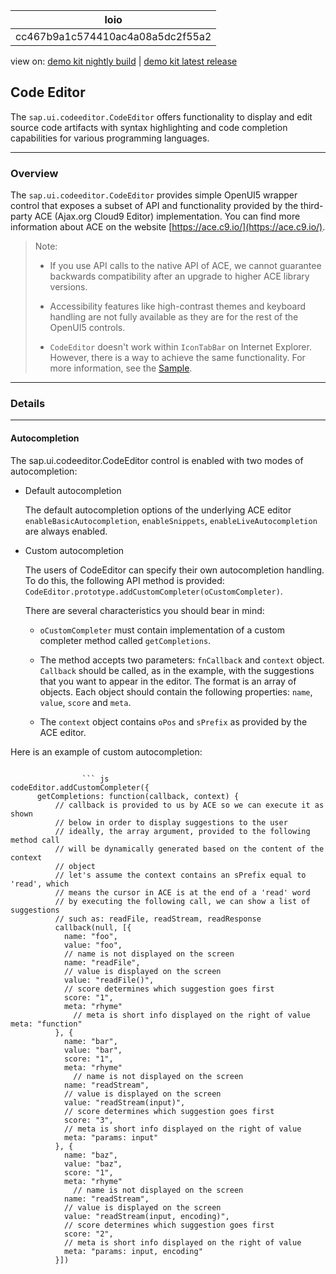 <!-- loiocc467b9a1c574410ac4a08a5dc2f55a2 -->

| loio |
| -----|
| cc467b9a1c574410ac4a08a5dc2f55a2 |

<div id="loio">

view on: [demo kit nightly build](https://openui5nightly.hana.ondemand.com/#/topic/cc467b9a1c574410ac4a08a5dc2f55a2) | [demo kit latest release](https://openui5.hana.ondemand.com/#/topic/cc467b9a1c574410ac4a08a5dc2f55a2)</div>

## Code Editor

The `sap.ui.codeeditor.CodeEditor` offers functionality to display and edit source code artifacts with syntax highlighting and code completion capabilities for various programming languages.

***

### Overview

The `sap.ui.codeeditor.CodeEditor` provides simple OpenUI5 wrapper control that exposes a subset of API and functionality provided by the third-party ACE \(Ajax.org Cloud9 Editor\) implementation. You can find more information about ACE on the website [https://ace.c9.io/](https://ace.c9.io/).

> Note:
> -   If you use API calls to the native API of ACE, we cannot guarantee backwards compatibility after an upgrade to higher ACE library versions.
> 
> -   Accessibility features like high-contrast themes and keyboard handling are not fully available as they are for the rest of the OpenUI5 controls.
> 
> -   `CodeEditor` doesn't work within `IconTabBar` on Internet Explorer. However, there is a way to achieve the same functionality. For more information, see the [Sample](https://openui5.hana.ondemand.com/explored.html#/entity/sap.ui.codeeditor.CodeEditor/samples).
> 
> 
> 

***

<a name="loiocc467b9a1c574410ac4a08a5dc2f55a2__section_lsh_hbb_ybb"/>

### Details

***

#### Autocompletion

The sap.ui.codeeditor.CodeEditor control is enabled with two modes of autocompletion:

-   Default autocompletion

    The default autocompletion options of the underlying ACE editor `enableBasicAutocompletion`, `enableSnippets`, `enableLiveAutocompletion` are always enabled.

-   Custom autocompletion

    The users of CodeEditor can specify their own autocompletion handling. To do this, the following API method is provided: `CodeEditor.prototype.addCustomCompleter(oCustomCompleter)`.

    There are several characteristics you should bear in mind:

    -   `oCustomCompleter` must contain implementation of a custom completer method called `getCompletions`.

    -   The method accepts two parameters: `fnCallback` and `context` object. `Callback` should be called, as in the example, with the suggestions that you want to appear in the editor. The format is an array of objects. Each object should contain the following properties: `name`, `value`, `score` and `meta`.

    -   The `context` object contains `oPos` and `sPrefix` as provided by the ACE editor.


Here is an example of custom autocompletion:

```

				``` js
codeEditor.addCustomCompleter({
      getCompletions: function(callback, context) {
          // callback is provided to us by ACE so we can execute it as shown
          // below in order to display suggestions to the user
          // ideally, the array argument, provided to the following method call
          // will be dynamically generated based on the content of the context
          // object
          // let's assume the context contains an sPrefix equal to 'read', which
          // means the cursor in ACE is at the end of a 'read' word
          // by executing the following call, we can show a list of suggestions
          // such as: readFile, readStream, readResponse 
          callback(null, [{
            name: "foo",
            value: "foo",
            // name is not displayed on the screen
            name: "readFile",
            // value is displayed on the screen
            value: "readFile()",
            // score determines which suggestion goes first
            score: "1",
            meta: "rhyme"
              // meta is short info displayed on the right of value						meta: "function"
          }, {
            name: "bar",
            value: "bar",
            score: "1",
            meta: "rhyme"
              // name is not displayed on the screen
            name: "readStream",
            // value is displayed on the screen
            value: "readStream(input)",
            // score determines which suggestion goes first
            score: "3",
            // meta is short info displayed on the right of value
            meta: "params: input"
          }, {
            name: "baz",
            value: "baz",
            score: "1",
            meta: "rhyme"
              // name is not displayed on the screen
            name: "readStream",
            // value is displayed on the screen
            value: "readStream(input, encoding)",
            // score determines which suggestion goes first
            score: "2",
            // meta is short info displayed on the right of value
            meta: "params: input, encoding"
          }])

```


			
```

